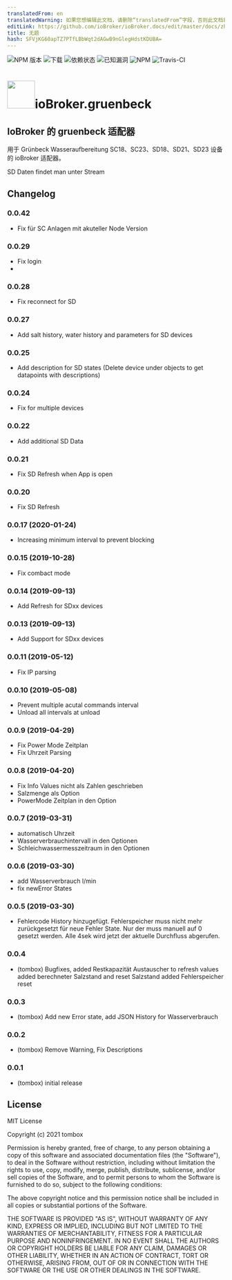 ```yaml
---
translatedFrom: en
translatedWarning: 如果您想编辑此文档，请删除“translatedFrom”字段，否则此文档将再次自动翻译
editLink: https://github.com/ioBroker/ioBroker.docs/edit/master/docs/zh-cn/adapterref/iobroker.gruenbeck/README.md
title: 无题
hash: SFVjKG60apTZ7PTfLBbWqt2dAGwB9nGlegHdstKDUBA=
---
```

![NPM 版本](http://img.shields.io/npm/v/iobroker.gruenbeck.svg)
![下载](https://img.shields.io/npm/dm/iobroker.gruenbeck.svg)
![依赖状态](https://img.shields.io/david/TA2k/iobroker.gruenbeck.svg)
![已知漏洞](https://snyk.io/test/github/TA2k/ioBroker.gruenbeck/badge.svg)
![NPM](https://nodei.co/npm/iobroker.gruenbeck.png?downloads=true)
![Travis-CI](http://img.shields.io/travis/TA2k/ioBroker.gruenbeck/master.svg)

<h1><img src="admin/gruenbeck.png" width="64"/>ioBroker.gruenbeck</h1>

## IoBroker 的 gruenbeck 适配器
用于 Grünbeck Wasseraufbereitung SC18、SC23、SD18、SD21、SD23 设备的 ioBroker 适配器。

SD Daten findet man unter Stream

## Changelog

### 0.0.42

- Fix für SC Anlagen mit akuteller Node Version
### 0.0.29

- Fix login
- 
### 0.0.28

- Fix reconnect for SD

### 0.0.27

- Add salt history, water history and parameters for SD devices

### 0.0.25

- Add description for SD states (Delete device under objects to get datapoints with descriptions)

### 0.0.24

- Fix for multiple devices

### 0.0.22

- Add additional SD Data

### 0.0.21

- Fix SD Refresh when App is open

### 0.0.20

- Fix SD Refresh

### 0.0.17 (2020-01-24)

- Increasing minimum interval to prevent blocking

### 0.0.15 (2019-10-28)

- Fix combact mode

### 0.0.14 (2019-09-13)

- Add Refresh for SDxx devices

### 0.0.13 (2019-09-13)

- Add Support for SDxx devices

### 0.0.11 (2019-05-12)

- Fix IP parsing

### 0.0.10 (2019-05-08)

- Prevent multiple acutal commands interval
- Unload all intervals at unload

### 0.0.9 (2019-04-29)

- Fix Power Mode Zeitplan
- Fix Uhrzeit Parsing

### 0.0.8 (2019-04-20)

- Fix Info Values nicht als Zahlen geschrieben
- Salzmenge als Option
- PowerMode Zeitplan in den Option

### 0.0.7 (2019-03-31)

- automatisch Uhrzeit
- Wasserverbrauchintervall in den Optionen
- Schleichwassermesszeitraum in den Optionen

### 0.0.6 (2019-03-30)

- add Wasserverbrauch l/min
- fix newError States

### 0.0.5 (2019-03-30)

- Fehlercode History hinzugefügt. Fehlerspeicher muss nicht mehr zurückgesetzt für neue Fehler State. Nur der muss manuell auf 0 gesetzt werden.
    Alle 4sek wird jetzt der aktuelle Durchfluss abgerufen.

### 0.0.4

- (tombox) Bugfixes,
    added Restkapazität Austauscher to refresh values
    added berechneter Salzstand and reset Salzstand
    added Fehlerspeicher reset

### 0.0.3

- (tombox) Add new Error state, add JSON History for Wasserverbrauch

### 0.0.2

- (tombox) Remove Warning, Fix Descriptions

### 0.0.1

- (tombox) initial release

## License

MIT License

Copyright (c) 2021 tombox

Permission is hereby granted, free of charge, to any person obtaining a copy
of this software and associated documentation files (the "Software"), to deal
in the Software without restriction, including without limitation the rights
to use, copy, modify, merge, publish, distribute, sublicense, and/or sell
copies of the Software, and to permit persons to whom the Software is
furnished to do so, subject to the following conditions:

The above copyright notice and this permission notice shall be included in all
copies or substantial portions of the Software.

THE SOFTWARE IS PROVIDED "AS IS", WITHOUT WARRANTY OF ANY KIND, EXPRESS OR
IMPLIED, INCLUDING BUT NOT LIMITED TO THE WARRANTIES OF MERCHANTABILITY,
FITNESS FOR A PARTICULAR PURPOSE AND NONINFRINGEMENT. IN NO EVENT SHALL THE
AUTHORS OR COPYRIGHT HOLDERS BE LIABLE FOR ANY CLAIM, DAMAGES OR OTHER
LIABILITY, WHETHER IN AN ACTION OF CONTRACT, TORT OR OTHERWISE, ARISING FROM,
OUT OF OR IN CONNECTION WITH THE SOFTWARE OR THE USE OR OTHER DEALINGS IN THE
SOFTWARE.